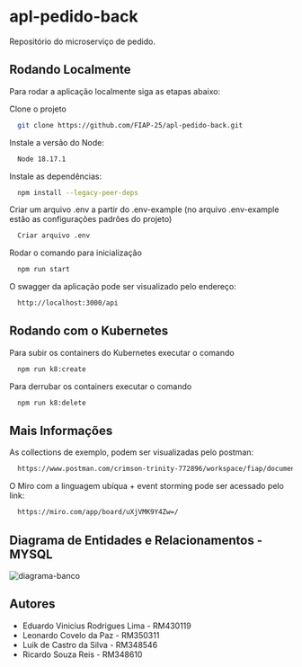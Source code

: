 # apl-pedido-back

Repositório do microserviço de pedido.

## Rodando Localmente

Para rodar a aplicação localmente siga as etapas abaixo:

Clone o projeto

```bash
  git clone https://github.com/FIAP-25/apl-pedido-back.git
```

Instale a versão do Node:

```bash
  Node 18.17.1
```

Instale as dependências:

```bash
  npm install --legacy-peer-deps
```

Criar um arquivo .env a partir do .env-example (no arquivo .env-example estão as configurações padrões do projeto)

```bash
  Criar arquivo .env
```

Rodar o comando para inicialização

```bash
  npm run start
```

O swagger da aplicação pode ser visualizado pelo endereço:

```bash
  http://localhost:3000/api
```

## Rodando com o Kubernetes

Para subir os containers do Kubernetes executar o comando

```bash
  npm run k8:create
```

Para derrubar os containers executar o comando

```bash
  npm run k8:delete
```

## Mais Informações

As collections de exemplo, podem ser visualizadas pelo postman:

```bash
  https://www.postman.com/crimson-trinity-772896/workspace/fiap/documentation/28408712-7c8d89db-fa3c-4998-86f2-6c49c0fcb2bf
```

O Miro com a linguagem ubíqua + event storming pode ser acessado pelo link:

```bash
  https://miro.com/app/board/uXjVMK9Y4Zw=/
```

## Diagrama de Entidades e Relacionamentos - MYSQL

![diagrama-banco](https://github.com/FIAP-25/apl-nest-fiap/assets/39955568/4320329f-42a2-47b9-84eb-d22e0493e049)

## Autores

-   Eduardo Vinicius Rodrigues Lima - RM430119
-   Leonardo Covelo da Paz - RM350311
-   Luik de Castro da Silva - RM348546
-   Ricardo Souza Reis - RM348610
